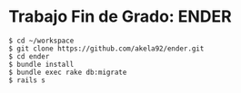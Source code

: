 # Trabajo Fin de Grado: ENDER

```
$ cd ~/workspace
$ git clone https://github.com/akela92/ender.git
$ cd ender
$ bundle install
$ bundle exec rake db:migrate
$ rails s
```
